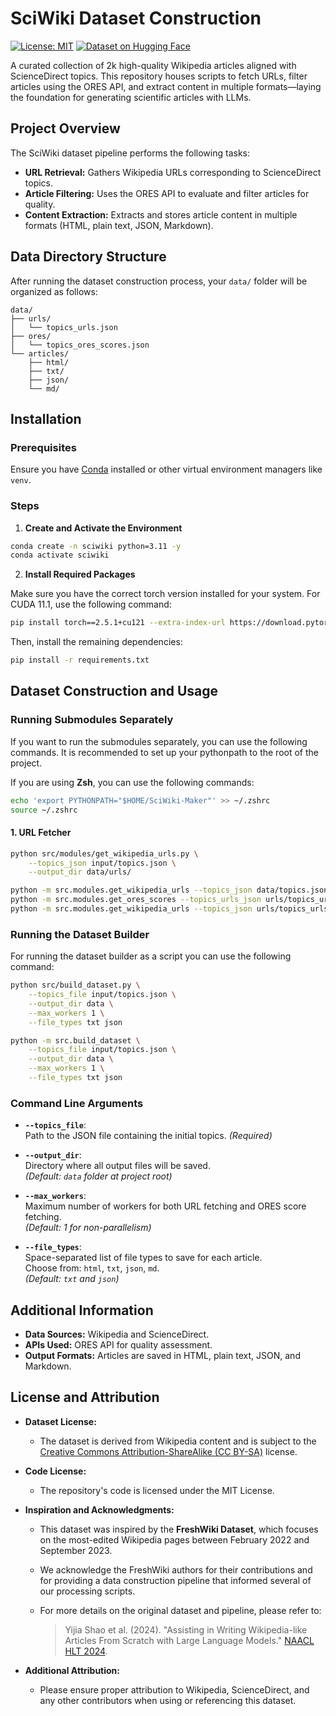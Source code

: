 # SciWiki Dataset Construction

[![License: MIT](https://img.shields.io/badge/License-MIT-yellow.svg)](LICENSE)
[![Dataset on Hugging Face](https://img.shields.io/badge/Dataset-HuggingFace-blue)](https://huggingface.co/datasets/danilotpnta/SciWiki)
<!-- [![Build Status](https://img.shields.io/github/actions/workflow/status/yourusername/yourrepo/ci.yml)](https://github.com/yourusername/yourrepo/actions) -->

A curated collection of 2k high-quality Wikipedia articles aligned with ScienceDirect topics. This repository houses scripts to fetch URLs, filter articles using the ORES API, and extract content in multiple formats—laying the foundation for generating scientific articles with LLMs.

## Project Overview

The SciWiki dataset pipeline performs the following tasks:
- **URL Retrieval:** Gathers Wikipedia URLs corresponding to ScienceDirect topics.
- **Article Filtering:** Uses the ORES API to evaluate and filter articles for quality.
- **Content Extraction:** Extracts and stores article content in multiple formats (HTML, plain text, JSON, Markdown).



## Data Directory Structure

After running the dataset construction process, your `data/` folder will be organized as follows:

```
data/
├── urls/
│   └── topics_urls.json
├── ores/
│   └── topics_ores_scores.json
└── articles/
    ├── html/
    ├── txt/
    ├── json/
    └── md/
```


## Installation

### Prerequisites

Ensure you have [Conda](https://docs.conda.io/en/latest/) installed or other virtual environment managers like `venv`.

### Steps

1. **Create and Activate the Environment**

```sh
conda create -n sciwiki python=3.11 -y
conda activate sciwiki
```

2. **Install Required Packages**

Make sure you have the correct torch version installed for your system. For CUDA 11.1, use the following command:

```sh
pip install torch==2.5.1+cu121 --extra-index-url https://download.pytorch.org/whl/cu121
```

Then, install the remaining dependencies:

```sh
pip install -r requirements.txt
```


## Dataset Construction and Usage

### Running Submodules Separately
If you want to run the submodules separately, you can use the following commands. It is recommended to set up your pythonpath to the root of the project.

If you are using **Zsh**, you can use the following commands:
```bash
echo 'export PYTHONPATH="$HOME/SciWiki-Maker"' >> ~/.zshrc
source ~/.zshrc
```
#### 1. URL Fetcher

```bash
python src/modules/get_wikipedia_urls.py \
    --topics_json input/topics.json \
    --output_dir data/urls/
```
```bash
python -m src.modules.get_wikipedia_urls --topics_json data/topics.json --output_dir data/urls
python -m src.modules.get_ores_scores --topics_urls_json urls/topics_urls_exact_matches.json --output_dir data/ores
python -m src.modules.get_wikipedia_urls --topics_json urls/topics_urls_exact_matches.json --output_dir data/ores
```

### Running the Dataset Builder

For running the dataset builder as a script you can use the following command:


```bash
python src/build_dataset.py \
    --topics_file input/topics.json \
    --output_dir data \
    --max_workers 1 \
    --file_types txt json
```

```bash
python -m src.build_dataset \
    --topics_file input/topics.json \
    --output_dir data \
    --max_workers 1 \
    --file_types txt json
```


### Command Line Arguments

- **`--topics_file`**:  
  Path to the JSON file containing the initial topics. *(Required)*

- **`--output_dir`**:  
  Directory where all output files will be saved.  
  *(Default: `data` folder at project root)*

- **`--max_workers`**:  
  Maximum number of workers for both URL fetching and ORES score fetching.  
  *(Default: 1 for non-parallelism)*

- **`--file_types`**:  
  Space-separated list of file types to save for each article.  
  Choose from: `html`, `txt`, `json`, `md`.  
  *(Default: `txt` and `json`)*


## Additional Information

- **Data Sources:** Wikipedia and ScienceDirect.
- **APIs Used:** ORES API for quality assessment.
- **Output Formats:** Articles are saved in HTML, plain text, JSON, and Markdown.


## License and Attribution

- **Dataset License:**  
  - The dataset is derived from Wikipedia content and is subject to the [Creative Commons Attribution-ShareAlike (CC BY-SA)](https://creativecommons.org/licenses/by-sa/3.0/) license.
  
- **Code License:**  
  - The repository's code is licensed under the MIT License.

- **Inspiration and Acknowledgments:**  
  - This dataset was inspired by the **FreshWiki Dataset**, which focuses on the most-edited Wikipedia pages between February 2022 and September 2023.
  - We acknowledge the FreshWiki authors for their contributions and for providing a data construction pipeline that informed several of our processing scripts.

  - For more details on the original dataset and pipeline, please refer to:
    > Yijia Shao et al. (2024). "Assisting in Writing Wikipedia-like Articles From Scratch with Large Language Models." [NAACL HLT 2024](https://arxiv.org/abs/2402.14207).

- **Additional Attribution:**  
  - Please ensure proper attribution to Wikipedia, ScienceDirect, and any other contributors when using or referencing this dataset.